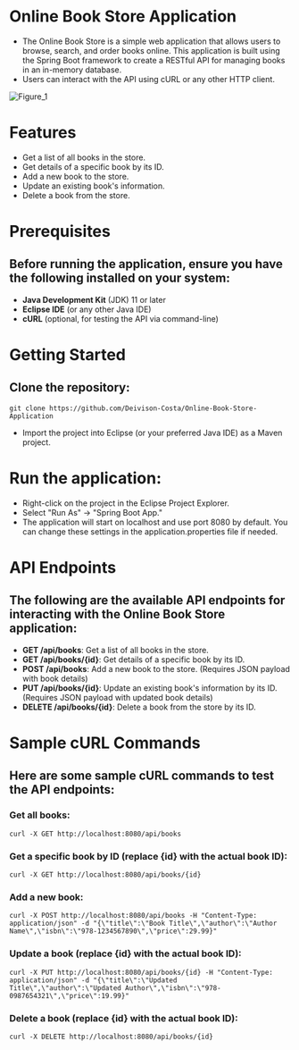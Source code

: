 # Online Book Store Application
- The Online Book Store is a simple web application that allows users to browse, search, and order books online. This application is built using the Spring Boot framework to create a RESTful API for managing books in an in-memory database. 
- Users can interact with the API using cURL or any other HTTP client.

![Figure_1](https://github.com/Deivison-Costa/Tasks-Manager/assets/112001225/5f116756-c38b-4124-bc01-095cd6c84c97)

# Features
- Get a list of all books in the store.
- Get details of a specific book by its ID.
- Add a new book to the store.
- Update an existing book's information.
- Delete a book from the store.

# Prerequisites
## Before running the application, ensure you have the following installed on your system:

- **Java Development Kit** (JDK) 11 or later
- **Eclipse IDE** (or any other Java IDE)
- **cURL** (optional, for testing the API via command-line)

# Getting Started
## Clone the repository:
    git clone https://github.com/Deivison-Costa/Online-Book-Store-Application

- Import the project into Eclipse (or your preferred Java IDE) as a Maven project.

# Run the application:

- Right-click on the project in the Eclipse Project Explorer.
- Select "Run As" -> "Spring Boot App."
- The application will start on localhost and use port 8080 by default. You can change these settings in the application.properties file if needed.

# API Endpoints
## The following are the available API endpoints for interacting with the Online Book Store application:

- **GET /api/books**: Get a list of all books in the store.
- **GET /api/books/{id}**: Get details of a specific book by its ID.
- **POST /api/books**: Add a new book to the store. (Requires JSON payload with book details)
- **PUT /api/books/{id}**: Update an existing book's information by its ID. (Requires JSON payload with updated book details)
- **DELETE /api/books/{id}**: Delete a book from the store by its ID.

# Sample cURL Commands
## Here are some sample cURL commands to test the API endpoints:

### Get all books:
    curl -X GET http://localhost:8080/api/books
### Get a specific book by ID (replace {id} with the actual book ID):
    curl -X GET http://localhost:8080/api/books/{id}
### Add a new book:
    curl -X POST http://localhost:8080/api/books -H "Content-Type: application/json" -d "{\"title\":\"Book Title\",\"author\":\"Author Name\",\"isbn\":\"978-1234567890\",\"price\":29.99}"
### Update a book (replace {id} with the actual book ID):
    curl -X PUT http://localhost:8080/api/books/{id} -H "Content-Type: application/json" -d "{\"title\":\"Updated Title\",\"author\":\"Updated Author\",\"isbn\":\"978-0987654321\",\"price\":19.99}"
### Delete a book (replace {id} with the actual book ID):
    curl -X DELETE http://localhost:8080/api/books/{id}
